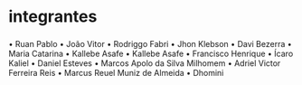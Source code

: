 # integrantes 

###
• Ruan Pablo 
• João Vitor 
• Rodriggo Fabri 
• Jhon Klebson 
• Davi Bezerra 
• Maria Catarina 
• Kallebe Asafe 
• Kallebe Asafe 
• Francisco Henrique 
• Ícaro Kaliel 
• Daniel Esteves
• Marcos Apolo da Silva Milhomem 
• Adriel Victor Ferreira Reis
• Marcus Reuel Muniz de Almeida
• Dhomini
